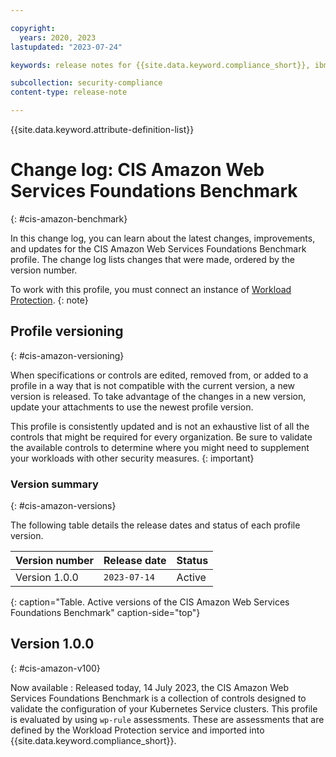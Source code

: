 ```yaml
---

copyright:
  years: 2020, 2023
lastupdated: "2023-07-24"

keywords: release notes for {{site.data.keyword.compliance_short}}, ibm security best practices, profile changes, enhancements, fixes, improvements

subcollection: security-compliance
content-type: release-note

---
```


{{site.data.keyword.attribute-definition-list}}

# Change log: CIS Amazon Web Services Foundations Benchmark
{: #cis-amazon-benchmark}

In this change log, you can learn about the latest changes, improvements, and updates for the CIS Amazon Web Services Foundations Benchmark profile. The change log lists changes that were made, ordered by the version number.


To work with this profile, you must connect an instance of [Workload Protection](/docs/security-compliance?topic=security-compliance=setup-workload-protection).
{: note}


## Profile versioning
{: #cis-amazon-versioning}

When specifications or controls are edited, removed from, or added to a profile in a way that is not compatible with the current version, a new version is released. To take advantage of the changes in a new version, update your attachments to use the newest profile version. 

This profile is consistently updated and is not an exhaustive list of all the controls that might be required for every organization. Be sure to validate the available controls to determine where you might need to supplement your workloads with other security measures.
{: important}



### Version summary
{: #cis-amazon-versions}

The following table details the release dates and status of each profile version.

| Version number | Release date | Status |
|:---------------|:-------------|:-------|
| Version 1.0.0 | `2023-07-14` | Active |
{: caption="Table. Active versions of the CIS Amazon Web Services Foundations Benchmark" caption-side="top"}


## Version 1.0.0
{: #cis-amazon-v100}

Now available
:   Released today, 14 July 2023, the CIS Amazon Web Services Foundations Benchmark is a collection of controls designed to validate the configuration of your Kubernetes Service clusters. This profile is evaluated by using `wp-rule` assessments. These are assessments that are defined by the Workload Protection service and imported into {{site.data.keyword.compliance_short}}.

